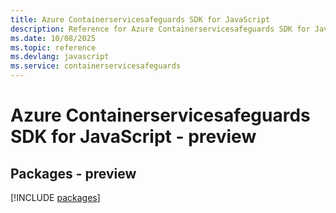 ```yaml
---
title: Azure Containerservicesafeguards SDK for JavaScript
description: Reference for Azure Containerservicesafeguards SDK for JavaScript
ms.date: 10/08/2025
ms.topic: reference
ms.devlang: javascript
ms.service: containerservicesafeguards
---
```

# Azure Containerservicesafeguards SDK for JavaScript - preview
## Packages - preview
[!INCLUDE [packages](containerservicesafeguards-index.md)]